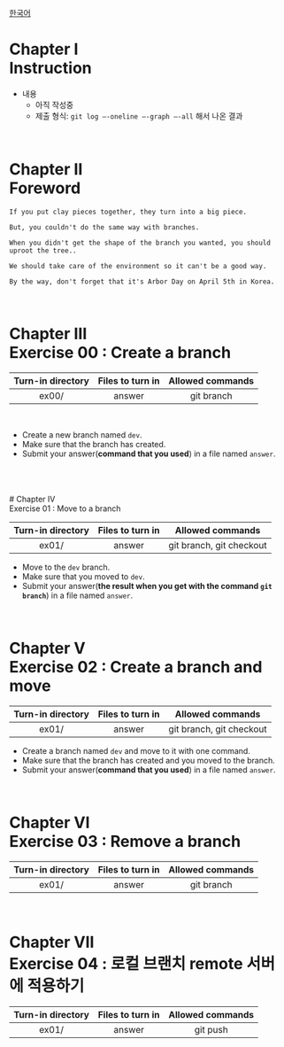 [한국어](README.kr.md)
# Chapter Ⅰ<br>Instruction

- 내용
    - 아직 작성중
    - 제출 형식: `git log —-oneline —-graph —-all` 해서 나온 결과

<br>

# Chapter Ⅱ<br>Foreword


    If you put clay pieces together, they turn into a big piece.
    
    But, you couldn't do the same way with branches.
    
    When you didn't get the shape of the branch you wanted, you should uproot the tree..
    
    We should take care of the environment so it can't be a good way.

    By the way, don't forget that it's Arbor Day on April 5th in Korea.
        
<br>

# Chapter Ⅲ<br>Exercise 00 : Create a branch

| Turn-in directory | Files to turn in | Allowed commands |
|:--:|:--:|:--:|
| ex00/ | answer | git branch |

<br>

- Create a new branch named `dev`.
- Make sure that the branch has created.
- Submit your answer(**command that you used**) in a file named `answer`.
<br>
<br>
<br>
# Chapter Ⅳ<br>Exercise 01 : Move to a branch

| Turn-in directory | Files to turn in | Allowed commands |
|:--:|:--:|:--:|
| ex01/ | answer | git branch, git checkout |

- Move to the `dev` branch.
- Make sure that you moved to `dev`.
- Submit your answer(**the result when you get with the command `git branch`**) in a file named `answer`.

<br>

# Chapter Ⅴ<br>Exercise 02 : Create a branch and move

| Turn-in directory | Files to turn in | Allowed commands |
|:--:|:--:|:--:|
| ex01/ | answer | git branch, git checkout |

- Create a branch named `dev` and move to it with one command.
- Make sure that the branch has created and you moved to the branch.
- Submit your answer(**command that you used**) in a file named `answer`.

<br>

# Chapter Ⅵ<br>Exercise 03 : Remove a branch
| Turn-in directory | Files to turn in | Allowed commands |
|:--:|:--:|:--:|
| ex01/ | answer | git branch |

<br>

# Chapter Ⅶ<br>Exercise 04 : 로컬 브랜치 remote 서버에 적용하기
| Turn-in directory | Files to turn in | Allowed commands |
|:--:|:--:|:--:|
| ex01/ | answer | git push |